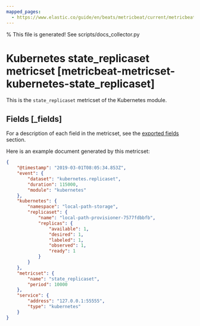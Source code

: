 ```yaml
---
mapped_pages:
  - https://www.elastic.co/guide/en/beats/metricbeat/current/metricbeat-metricset-kubernetes-state_replicaset.html
---
```


% This file is generated! See scripts/docs_collector.py

# Kubernetes state_replicaset metricset [metricbeat-metricset-kubernetes-state_replicaset]

This is the `state_replicaset` metricset of the Kubernetes module.

## Fields [_fields]

For a description of each field in the metricset, see the [exported fields](/reference/metricbeat/exported-fields-kubernetes.md) section.

Here is an example document generated by this metricset:

```json
{
    "@timestamp": "2019-03-01T08:05:34.853Z",
    "event": {
        "dataset": "kubernetes.replicaset",
        "duration": 115000,
        "module": "kubernetes"
    },
    "kubernetes": {
        "namespace": "local-path-storage",
        "replicaset": {
            "name": "local-path-provisioner-7577fdbbfb",
            "replicas": {
                "available": 1,
                "desired": 1,
                "labeled": 1,
                "observed": 1,
                "ready": 1
            }
        }
    },
    "metricset": {
        "name": "state_replicaset",
        "period": 10000
    },
    "service": {
        "address": "127.0.0.1:55555",
        "type": "kubernetes"
    }
}
```
